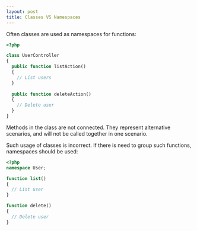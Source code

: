 ```yaml
---
layout: post
title: Classes VS Namespaces
---
```


Often classes are used as namespaces for functions:

```php
<?php

class UserController
{
  public function listAction()
  {
    // List users
  }
  
  public function deleteAction()
  {
    // Delete user
  }
}
```

Methods in the class are not connected. They represent alternative scenarios, and will not be called together in one scenario.

Such usage of classes is incorrect. If there is need to group such functions, namespaces should be used:

```php
<?php
namespace User;

function list()
{
  // List user
}

function delete()
{
  // Delete user
}
```
